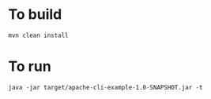 # To build

`mvn clean install`

# To run

`java -jar target/apache-cli-example-1.0-SNAPSHOT.jar -t`
